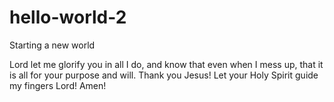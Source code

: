 # hello-world-2
Starting a new world

Lord let me glorify you in all I do, and know that even when I mess up, that it is all for your purpose and will. Thank you Jesus! Let your Holy Spirit guide my fingers Lord!  Amen!
